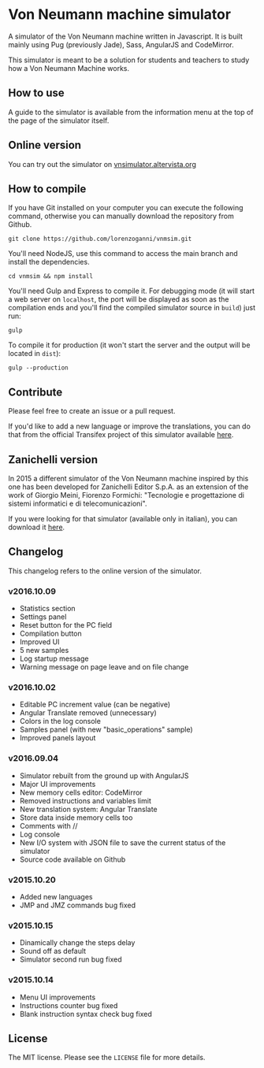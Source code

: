 # Von Neumann machine simulator

A simulator of the Von Neumann machine written in Javascript. It is built mainly using Pug (previously Jade), Sass, AngularJS and CodeMirror.

This simulator is meant to be a solution for students and teachers to study how a Von Neumann Machine works.

## How to use

A guide to the simulator is available from the information menu at the top of the page of the simulator itself.

## Online version

You can try out the simulator on [vnsimulator.altervista.org](http://vnsimulator.altervista.org/)

## How to compile

If you have Git installed on your computer you can execute the following command, otherwise you can manually download the repository from Github.

```
git clone https://github.com/lorenzoganni/vnmsim.git
```

You'll need NodeJS, use this command to access the main branch and install the dependencies.

```
cd vnmsim && npm install
```

You'll need Gulp and Express to compile it. For debugging mode (it will start a web server on `localhost`, the port will be displayed as soon as the compilation ends and you'll find the compiled simulator source in `build`) just run:

```
gulp
```

To compile it for production (it won't start the server and the output will be located in `dist`):

```
gulp --production
```

## Contribute

Please feel free to create an issue or a pull request.

If you'd like to add a new language or improve the translations, you can do that from the official Transifex project of this simulator available [here](https://www.transifex.com/lorenzo-ganni/von-neumann-machine-simulator/).

## Zanichelli version

In 2015 a different simulator of the Von Neumann machine inspired by this one has been developed for Zanichelli Editor S.p.A. as an extension of the work of Giorgio Meini, Fiorenzo Formichi: "Tecnologie e progettazione di sistemi informatici e di telecomunicazioni".

If you were looking for that simulator (available only in italian), you can download it [here](http://goo.gl/hSwG4m).

## Changelog

This changelog refers to the online version of the simulator.

### v2016.10.09
+ Statistics section
+ Settings panel
+ Reset button for the PC field
+ Compilation button
+ Improved UI
+ 5 new samples
+ Log startup message
+ Warning message on page leave and on file change

### v2016.10.02
+ Editable PC increment value (can be negative)
+ Angular Translate removed (unnecessary)
+ Colors in the log console
+ Samples panel (with new "basic_operations" sample)
+ Improved panels layout

### v2016.09.04
+ Simulator rebuilt from the ground up with AngularJS
+ Major UI improvements
+ New memory cells editor: CodeMirror
+ Removed instructions and variables limit
+ New translation system: Angular Translate
+ Store data inside memory cells too
+ Comments with //
+ Log console
+ New I/O system with JSON file to save the current status of the simulator
+ Source code available on Github

### v2015.10.20
+ Added new languages
+ JMP and JMZ commands bug fixed

### v2015.10.15
+ Dinamically change the steps delay
+ Sound off as default
+ Simulator second run bug fixed

### v2015.10.14
+ Menu UI improvements
+ Instructions counter bug fixed
+ Blank instruction syntax check bug fixed

## License

The MIT license. Please see the `LICENSE` file for more details.
